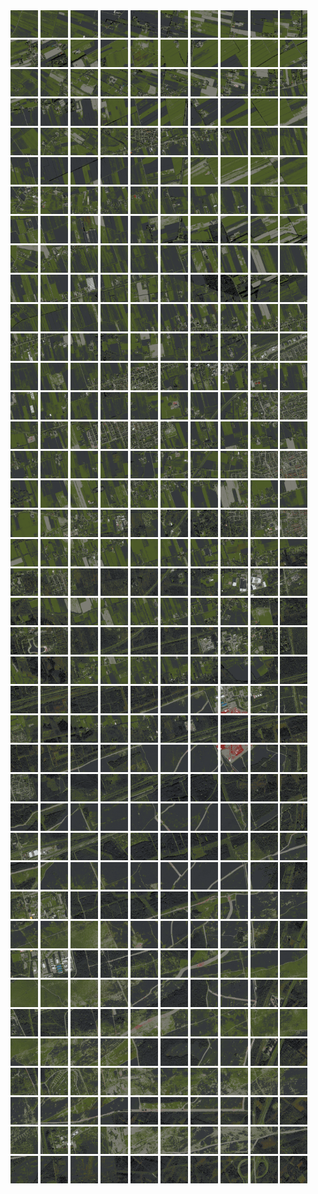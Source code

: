 <html>
<div>
<img src="https://github.com/HakkaTjakka/NL_TILE_MAP/blob/main/18/633/-1051/r.6330.-10510.png" height="44" width="44">
<img src="https://github.com/HakkaTjakka/NL_TILE_MAP/blob/main/18/633/-1051/r.6331.-10510.png" height="44" width="44">
<img src="https://github.com/HakkaTjakka/NL_TILE_MAP/blob/main/18/633/-1051/r.6332.-10510.png" height="44" width="44">
<img src="https://github.com/HakkaTjakka/NL_TILE_MAP/blob/main/18/633/-1051/r.6333.-10510.png" height="44" width="44">
<img src="https://github.com/HakkaTjakka/NL_TILE_MAP/blob/main/18/633/-1051/r.6334.-10510.png" height="44" width="44">
<img src="https://github.com/HakkaTjakka/NL_TILE_MAP/blob/main/18/633/-1051/r.6335.-10510.png" height="44" width="44">
<img src="https://github.com/HakkaTjakka/NL_TILE_MAP/blob/main/18/633/-1051/r.6336.-10510.png" height="44" width="44">
<img src="https://github.com/HakkaTjakka/NL_TILE_MAP/blob/main/18/633/-1051/r.6337.-10510.png" height="44" width="44">
<img src="https://github.com/HakkaTjakka/NL_TILE_MAP/blob/main/18/633/-1051/r.6338.-10510.png" height="44" width="44">
<img src="https://github.com/HakkaTjakka/NL_TILE_MAP/blob/main/18/633/-1051/r.6339.-10510.png" height="44" width="44">
<img src="https://github.com/HakkaTjakka/NL_TILE_MAP/blob/main/18/634/-1051/r.6340.-10510.png" height="44" width="44">
<img src="https://github.com/HakkaTjakka/NL_TILE_MAP/blob/main/18/634/-1051/r.6341.-10510.png" height="44" width="44">
<img src="https://github.com/HakkaTjakka/NL_TILE_MAP/blob/main/18/634/-1051/r.6342.-10510.png" height="44" width="44">
<img src="https://github.com/HakkaTjakka/NL_TILE_MAP/blob/main/18/634/-1051/r.6343.-10510.png" height="44" width="44">
<img src="https://github.com/HakkaTjakka/NL_TILE_MAP/blob/main/18/634/-1051/r.6344.-10510.png" height="44" width="44">
<img src="https://github.com/HakkaTjakka/NL_TILE_MAP/blob/main/18/634/-1051/r.6345.-10510.png" height="44" width="44">
<img src="https://github.com/HakkaTjakka/NL_TILE_MAP/blob/main/18/634/-1051/r.6346.-10510.png" height="44" width="44">
<img src="https://github.com/HakkaTjakka/NL_TILE_MAP/blob/main/18/634/-1051/r.6347.-10510.png" height="44" width="44">
<img src="https://github.com/HakkaTjakka/NL_TILE_MAP/blob/main/18/634/-1051/r.6348.-10510.png" height="44" width="44">
<img src="https://github.com/HakkaTjakka/NL_TILE_MAP/blob/main/18/634/-1051/r.6349.-10510.png" height="44" width="44">
<br>
<img src="https://github.com/HakkaTjakka/NL_TILE_MAP/blob/main/18/633/-1051/r.6330.-10509.png" height="44" width="44">
<img src="https://github.com/HakkaTjakka/NL_TILE_MAP/blob/main/18/633/-1051/r.6331.-10509.png" height="44" width="44">
<img src="https://github.com/HakkaTjakka/NL_TILE_MAP/blob/main/18/633/-1051/r.6332.-10509.png" height="44" width="44">
<img src="https://github.com/HakkaTjakka/NL_TILE_MAP/blob/main/18/633/-1051/r.6333.-10509.png" height="44" width="44">
<img src="https://github.com/HakkaTjakka/NL_TILE_MAP/blob/main/18/633/-1051/r.6334.-10509.png" height="44" width="44">
<img src="https://github.com/HakkaTjakka/NL_TILE_MAP/blob/main/18/633/-1051/r.6335.-10509.png" height="44" width="44">
<img src="https://github.com/HakkaTjakka/NL_TILE_MAP/blob/main/18/633/-1051/r.6336.-10509.png" height="44" width="44">
<img src="https://github.com/HakkaTjakka/NL_TILE_MAP/blob/main/18/633/-1051/r.6337.-10509.png" height="44" width="44">
<img src="https://github.com/HakkaTjakka/NL_TILE_MAP/blob/main/18/633/-1051/r.6338.-10509.png" height="44" width="44">
<img src="https://github.com/HakkaTjakka/NL_TILE_MAP/blob/main/18/633/-1051/r.6339.-10509.png" height="44" width="44">
<img src="https://github.com/HakkaTjakka/NL_TILE_MAP/blob/main/18/634/-1051/r.6340.-10509.png" height="44" width="44">
<img src="https://github.com/HakkaTjakka/NL_TILE_MAP/blob/main/18/634/-1051/r.6341.-10509.png" height="44" width="44">
<img src="https://github.com/HakkaTjakka/NL_TILE_MAP/blob/main/18/634/-1051/r.6342.-10509.png" height="44" width="44">
<img src="https://github.com/HakkaTjakka/NL_TILE_MAP/blob/main/18/634/-1051/r.6343.-10509.png" height="44" width="44">
<img src="https://github.com/HakkaTjakka/NL_TILE_MAP/blob/main/18/634/-1051/r.6344.-10509.png" height="44" width="44">
<img src="https://github.com/HakkaTjakka/NL_TILE_MAP/blob/main/18/634/-1051/r.6345.-10509.png" height="44" width="44">
<img src="https://github.com/HakkaTjakka/NL_TILE_MAP/blob/main/18/634/-1051/r.6346.-10509.png" height="44" width="44">
<img src="https://github.com/HakkaTjakka/NL_TILE_MAP/blob/main/18/634/-1051/r.6347.-10509.png" height="44" width="44">
<img src="https://github.com/HakkaTjakka/NL_TILE_MAP/blob/main/18/634/-1051/r.6348.-10509.png" height="44" width="44">
<img src="https://github.com/HakkaTjakka/NL_TILE_MAP/blob/main/18/634/-1051/r.6349.-10509.png" height="44" width="44">
<br>
<img src="https://github.com/HakkaTjakka/NL_TILE_MAP/blob/main/18/633/-1051/r.6330.-10508.png" height="44" width="44">
<img src="https://github.com/HakkaTjakka/NL_TILE_MAP/blob/main/18/633/-1051/r.6331.-10508.png" height="44" width="44">
<img src="https://github.com/HakkaTjakka/NL_TILE_MAP/blob/main/18/633/-1051/r.6332.-10508.png" height="44" width="44">
<img src="https://github.com/HakkaTjakka/NL_TILE_MAP/blob/main/18/633/-1051/r.6333.-10508.png" height="44" width="44">
<img src="https://github.com/HakkaTjakka/NL_TILE_MAP/blob/main/18/633/-1051/r.6334.-10508.png" height="44" width="44">
<img src="https://github.com/HakkaTjakka/NL_TILE_MAP/blob/main/18/633/-1051/r.6335.-10508.png" height="44" width="44">
<img src="https://github.com/HakkaTjakka/NL_TILE_MAP/blob/main/18/633/-1051/r.6336.-10508.png" height="44" width="44">
<img src="https://github.com/HakkaTjakka/NL_TILE_MAP/blob/main/18/633/-1051/r.6337.-10508.png" height="44" width="44">
<img src="https://github.com/HakkaTjakka/NL_TILE_MAP/blob/main/18/633/-1051/r.6338.-10508.png" height="44" width="44">
<img src="https://github.com/HakkaTjakka/NL_TILE_MAP/blob/main/18/633/-1051/r.6339.-10508.png" height="44" width="44">
<img src="https://github.com/HakkaTjakka/NL_TILE_MAP/blob/main/18/634/-1051/r.6340.-10508.png" height="44" width="44">
<img src="https://github.com/HakkaTjakka/NL_TILE_MAP/blob/main/18/634/-1051/r.6341.-10508.png" height="44" width="44">
<img src="https://github.com/HakkaTjakka/NL_TILE_MAP/blob/main/18/634/-1051/r.6342.-10508.png" height="44" width="44">
<img src="https://github.com/HakkaTjakka/NL_TILE_MAP/blob/main/18/634/-1051/r.6343.-10508.png" height="44" width="44">
<img src="https://github.com/HakkaTjakka/NL_TILE_MAP/blob/main/18/634/-1051/r.6344.-10508.png" height="44" width="44">
<img src="https://github.com/HakkaTjakka/NL_TILE_MAP/blob/main/18/634/-1051/r.6345.-10508.png" height="44" width="44">
<img src="https://github.com/HakkaTjakka/NL_TILE_MAP/blob/main/18/634/-1051/r.6346.-10508.png" height="44" width="44">
<img src="https://github.com/HakkaTjakka/NL_TILE_MAP/blob/main/18/634/-1051/r.6347.-10508.png" height="44" width="44">
<img src="https://github.com/HakkaTjakka/NL_TILE_MAP/blob/main/18/634/-1051/r.6348.-10508.png" height="44" width="44">
<img src="https://github.com/HakkaTjakka/NL_TILE_MAP/blob/main/18/634/-1051/r.6349.-10508.png" height="44" width="44">
<br>
<img src="https://github.com/HakkaTjakka/NL_TILE_MAP/blob/main/18/633/-1051/r.6330.-10507.png" height="44" width="44">
<img src="https://github.com/HakkaTjakka/NL_TILE_MAP/blob/main/18/633/-1051/r.6331.-10507.png" height="44" width="44">
<img src="https://github.com/HakkaTjakka/NL_TILE_MAP/blob/main/18/633/-1051/r.6332.-10507.png" height="44" width="44">
<img src="https://github.com/HakkaTjakka/NL_TILE_MAP/blob/main/18/633/-1051/r.6333.-10507.png" height="44" width="44">
<img src="https://github.com/HakkaTjakka/NL_TILE_MAP/blob/main/18/633/-1051/r.6334.-10507.png" height="44" width="44">
<img src="https://github.com/HakkaTjakka/NL_TILE_MAP/blob/main/18/633/-1051/r.6335.-10507.png" height="44" width="44">
<img src="https://github.com/HakkaTjakka/NL_TILE_MAP/blob/main/18/633/-1051/r.6336.-10507.png" height="44" width="44">
<img src="https://github.com/HakkaTjakka/NL_TILE_MAP/blob/main/18/633/-1051/r.6337.-10507.png" height="44" width="44">
<img src="https://github.com/HakkaTjakka/NL_TILE_MAP/blob/main/18/633/-1051/r.6338.-10507.png" height="44" width="44">
<img src="https://github.com/HakkaTjakka/NL_TILE_MAP/blob/main/18/633/-1051/r.6339.-10507.png" height="44" width="44">
<img src="https://github.com/HakkaTjakka/NL_TILE_MAP/blob/main/18/634/-1051/r.6340.-10507.png" height="44" width="44">
<img src="https://github.com/HakkaTjakka/NL_TILE_MAP/blob/main/18/634/-1051/r.6341.-10507.png" height="44" width="44">
<img src="https://github.com/HakkaTjakka/NL_TILE_MAP/blob/main/18/634/-1051/r.6342.-10507.png" height="44" width="44">
<img src="https://github.com/HakkaTjakka/NL_TILE_MAP/blob/main/18/634/-1051/r.6343.-10507.png" height="44" width="44">
<img src="https://github.com/HakkaTjakka/NL_TILE_MAP/blob/main/18/634/-1051/r.6344.-10507.png" height="44" width="44">
<img src="https://github.com/HakkaTjakka/NL_TILE_MAP/blob/main/18/634/-1051/r.6345.-10507.png" height="44" width="44">
<img src="https://github.com/HakkaTjakka/NL_TILE_MAP/blob/main/18/634/-1051/r.6346.-10507.png" height="44" width="44">
<img src="https://github.com/HakkaTjakka/NL_TILE_MAP/blob/main/18/634/-1051/r.6347.-10507.png" height="44" width="44">
<img src="https://github.com/HakkaTjakka/NL_TILE_MAP/blob/main/18/634/-1051/r.6348.-10507.png" height="44" width="44">
<img src="https://github.com/HakkaTjakka/NL_TILE_MAP/blob/main/18/634/-1051/r.6349.-10507.png" height="44" width="44">
<br>
<img src="https://github.com/HakkaTjakka/NL_TILE_MAP/blob/main/18/633/-1051/r.6330.-10506.png" height="44" width="44">
<img src="https://github.com/HakkaTjakka/NL_TILE_MAP/blob/main/18/633/-1051/r.6331.-10506.png" height="44" width="44">
<img src="https://github.com/HakkaTjakka/NL_TILE_MAP/blob/main/18/633/-1051/r.6332.-10506.png" height="44" width="44">
<img src="https://github.com/HakkaTjakka/NL_TILE_MAP/blob/main/18/633/-1051/r.6333.-10506.png" height="44" width="44">
<img src="https://github.com/HakkaTjakka/NL_TILE_MAP/blob/main/18/633/-1051/r.6334.-10506.png" height="44" width="44">
<img src="https://github.com/HakkaTjakka/NL_TILE_MAP/blob/main/18/633/-1051/r.6335.-10506.png" height="44" width="44">
<img src="https://github.com/HakkaTjakka/NL_TILE_MAP/blob/main/18/633/-1051/r.6336.-10506.png" height="44" width="44">
<img src="https://github.com/HakkaTjakka/NL_TILE_MAP/blob/main/18/633/-1051/r.6337.-10506.png" height="44" width="44">
<img src="https://github.com/HakkaTjakka/NL_TILE_MAP/blob/main/18/633/-1051/r.6338.-10506.png" height="44" width="44">
<img src="https://github.com/HakkaTjakka/NL_TILE_MAP/blob/main/18/633/-1051/r.6339.-10506.png" height="44" width="44">
<img src="https://github.com/HakkaTjakka/NL_TILE_MAP/blob/main/18/634/-1051/r.6340.-10506.png" height="44" width="44">
<img src="https://github.com/HakkaTjakka/NL_TILE_MAP/blob/main/18/634/-1051/r.6341.-10506.png" height="44" width="44">
<img src="https://github.com/HakkaTjakka/NL_TILE_MAP/blob/main/18/634/-1051/r.6342.-10506.png" height="44" width="44">
<img src="https://github.com/HakkaTjakka/NL_TILE_MAP/blob/main/18/634/-1051/r.6343.-10506.png" height="44" width="44">
<img src="https://github.com/HakkaTjakka/NL_TILE_MAP/blob/main/18/634/-1051/r.6344.-10506.png" height="44" width="44">
<img src="https://github.com/HakkaTjakka/NL_TILE_MAP/blob/main/18/634/-1051/r.6345.-10506.png" height="44" width="44">
<img src="https://github.com/HakkaTjakka/NL_TILE_MAP/blob/main/18/634/-1051/r.6346.-10506.png" height="44" width="44">
<img src="https://github.com/HakkaTjakka/NL_TILE_MAP/blob/main/18/634/-1051/r.6347.-10506.png" height="44" width="44">
<img src="https://github.com/HakkaTjakka/NL_TILE_MAP/blob/main/18/634/-1051/r.6348.-10506.png" height="44" width="44">
<img src="https://github.com/HakkaTjakka/NL_TILE_MAP/blob/main/18/634/-1051/r.6349.-10506.png" height="44" width="44">
<br>
<img src="https://github.com/HakkaTjakka/NL_TILE_MAP/blob/main/18/633/-1051/r.6330.-10505.png" height="44" width="44">
<img src="https://github.com/HakkaTjakka/NL_TILE_MAP/blob/main/18/633/-1051/r.6331.-10505.png" height="44" width="44">
<img src="https://github.com/HakkaTjakka/NL_TILE_MAP/blob/main/18/633/-1051/r.6332.-10505.png" height="44" width="44">
<img src="https://github.com/HakkaTjakka/NL_TILE_MAP/blob/main/18/633/-1051/r.6333.-10505.png" height="44" width="44">
<img src="https://github.com/HakkaTjakka/NL_TILE_MAP/blob/main/18/633/-1051/r.6334.-10505.png" height="44" width="44">
<img src="https://github.com/HakkaTjakka/NL_TILE_MAP/blob/main/18/633/-1051/r.6335.-10505.png" height="44" width="44">
<img src="https://github.com/HakkaTjakka/NL_TILE_MAP/blob/main/18/633/-1051/r.6336.-10505.png" height="44" width="44">
<img src="https://github.com/HakkaTjakka/NL_TILE_MAP/blob/main/18/633/-1051/r.6337.-10505.png" height="44" width="44">
<img src="https://github.com/HakkaTjakka/NL_TILE_MAP/blob/main/18/633/-1051/r.6338.-10505.png" height="44" width="44">
<img src="https://github.com/HakkaTjakka/NL_TILE_MAP/blob/main/18/633/-1051/r.6339.-10505.png" height="44" width="44">
<img src="https://github.com/HakkaTjakka/NL_TILE_MAP/blob/main/18/634/-1051/r.6340.-10505.png" height="44" width="44">
<img src="https://github.com/HakkaTjakka/NL_TILE_MAP/blob/main/18/634/-1051/r.6341.-10505.png" height="44" width="44">
<img src="https://github.com/HakkaTjakka/NL_TILE_MAP/blob/main/18/634/-1051/r.6342.-10505.png" height="44" width="44">
<img src="https://github.com/HakkaTjakka/NL_TILE_MAP/blob/main/18/634/-1051/r.6343.-10505.png" height="44" width="44">
<img src="https://github.com/HakkaTjakka/NL_TILE_MAP/blob/main/18/634/-1051/r.6344.-10505.png" height="44" width="44">
<img src="https://github.com/HakkaTjakka/NL_TILE_MAP/blob/main/18/634/-1051/r.6345.-10505.png" height="44" width="44">
<img src="https://github.com/HakkaTjakka/NL_TILE_MAP/blob/main/18/634/-1051/r.6346.-10505.png" height="44" width="44">
<img src="https://github.com/HakkaTjakka/NL_TILE_MAP/blob/main/18/634/-1051/r.6347.-10505.png" height="44" width="44">
<img src="https://github.com/HakkaTjakka/NL_TILE_MAP/blob/main/18/634/-1051/r.6348.-10505.png" height="44" width="44">
<img src="https://github.com/HakkaTjakka/NL_TILE_MAP/blob/main/18/634/-1051/r.6349.-10505.png" height="44" width="44">
<br>
<img src="https://github.com/HakkaTjakka/NL_TILE_MAP/blob/main/18/633/-1051/r.6330.-10504.png" height="44" width="44">
<img src="https://github.com/HakkaTjakka/NL_TILE_MAP/blob/main/18/633/-1051/r.6331.-10504.png" height="44" width="44">
<img src="https://github.com/HakkaTjakka/NL_TILE_MAP/blob/main/18/633/-1051/r.6332.-10504.png" height="44" width="44">
<img src="https://github.com/HakkaTjakka/NL_TILE_MAP/blob/main/18/633/-1051/r.6333.-10504.png" height="44" width="44">
<img src="https://github.com/HakkaTjakka/NL_TILE_MAP/blob/main/18/633/-1051/r.6334.-10504.png" height="44" width="44">
<img src="https://github.com/HakkaTjakka/NL_TILE_MAP/blob/main/18/633/-1051/r.6335.-10504.png" height="44" width="44">
<img src="https://github.com/HakkaTjakka/NL_TILE_MAP/blob/main/18/633/-1051/r.6336.-10504.png" height="44" width="44">
<img src="https://github.com/HakkaTjakka/NL_TILE_MAP/blob/main/18/633/-1051/r.6337.-10504.png" height="44" width="44">
<img src="https://github.com/HakkaTjakka/NL_TILE_MAP/blob/main/18/633/-1051/r.6338.-10504.png" height="44" width="44">
<img src="https://github.com/HakkaTjakka/NL_TILE_MAP/blob/main/18/633/-1051/r.6339.-10504.png" height="44" width="44">
<img src="https://github.com/HakkaTjakka/NL_TILE_MAP/blob/main/18/634/-1051/r.6340.-10504.png" height="44" width="44">
<img src="https://github.com/HakkaTjakka/NL_TILE_MAP/blob/main/18/634/-1051/r.6341.-10504.png" height="44" width="44">
<img src="https://github.com/HakkaTjakka/NL_TILE_MAP/blob/main/18/634/-1051/r.6342.-10504.png" height="44" width="44">
<img src="https://github.com/HakkaTjakka/NL_TILE_MAP/blob/main/18/634/-1051/r.6343.-10504.png" height="44" width="44">
<img src="https://github.com/HakkaTjakka/NL_TILE_MAP/blob/main/18/634/-1051/r.6344.-10504.png" height="44" width="44">
<img src="https://github.com/HakkaTjakka/NL_TILE_MAP/blob/main/18/634/-1051/r.6345.-10504.png" height="44" width="44">
<img src="https://github.com/HakkaTjakka/NL_TILE_MAP/blob/main/18/634/-1051/r.6346.-10504.png" height="44" width="44">
<img src="https://github.com/HakkaTjakka/NL_TILE_MAP/blob/main/18/634/-1051/r.6347.-10504.png" height="44" width="44">
<img src="https://github.com/HakkaTjakka/NL_TILE_MAP/blob/main/18/634/-1051/r.6348.-10504.png" height="44" width="44">
<img src="https://github.com/HakkaTjakka/NL_TILE_MAP/blob/main/18/634/-1051/r.6349.-10504.png" height="44" width="44">
<br>
<img src="https://github.com/HakkaTjakka/NL_TILE_MAP/blob/main/18/633/-1051/r.6330.-10503.png" height="44" width="44">
<img src="https://github.com/HakkaTjakka/NL_TILE_MAP/blob/main/18/633/-1051/r.6331.-10503.png" height="44" width="44">
<img src="https://github.com/HakkaTjakka/NL_TILE_MAP/blob/main/18/633/-1051/r.6332.-10503.png" height="44" width="44">
<img src="https://github.com/HakkaTjakka/NL_TILE_MAP/blob/main/18/633/-1051/r.6333.-10503.png" height="44" width="44">
<img src="https://github.com/HakkaTjakka/NL_TILE_MAP/blob/main/18/633/-1051/r.6334.-10503.png" height="44" width="44">
<img src="https://github.com/HakkaTjakka/NL_TILE_MAP/blob/main/18/633/-1051/r.6335.-10503.png" height="44" width="44">
<img src="https://github.com/HakkaTjakka/NL_TILE_MAP/blob/main/18/633/-1051/r.6336.-10503.png" height="44" width="44">
<img src="https://github.com/HakkaTjakka/NL_TILE_MAP/blob/main/18/633/-1051/r.6337.-10503.png" height="44" width="44">
<img src="https://github.com/HakkaTjakka/NL_TILE_MAP/blob/main/18/633/-1051/r.6338.-10503.png" height="44" width="44">
<img src="https://github.com/HakkaTjakka/NL_TILE_MAP/blob/main/18/633/-1051/r.6339.-10503.png" height="44" width="44">
<img src="https://github.com/HakkaTjakka/NL_TILE_MAP/blob/main/18/634/-1051/r.6340.-10503.png" height="44" width="44">
<img src="https://github.com/HakkaTjakka/NL_TILE_MAP/blob/main/18/634/-1051/r.6341.-10503.png" height="44" width="44">
<img src="https://github.com/HakkaTjakka/NL_TILE_MAP/blob/main/18/634/-1051/r.6342.-10503.png" height="44" width="44">
<img src="https://github.com/HakkaTjakka/NL_TILE_MAP/blob/main/18/634/-1051/r.6343.-10503.png" height="44" width="44">
<img src="https://github.com/HakkaTjakka/NL_TILE_MAP/blob/main/18/634/-1051/r.6344.-10503.png" height="44" width="44">
<img src="https://github.com/HakkaTjakka/NL_TILE_MAP/blob/main/18/634/-1051/r.6345.-10503.png" height="44" width="44">
<img src="https://github.com/HakkaTjakka/NL_TILE_MAP/blob/main/18/634/-1051/r.6346.-10503.png" height="44" width="44">
<img src="https://github.com/HakkaTjakka/NL_TILE_MAP/blob/main/18/634/-1051/r.6347.-10503.png" height="44" width="44">
<img src="https://github.com/HakkaTjakka/NL_TILE_MAP/blob/main/18/634/-1051/r.6348.-10503.png" height="44" width="44">
<img src="https://github.com/HakkaTjakka/NL_TILE_MAP/blob/main/18/634/-1051/r.6349.-10503.png" height="44" width="44">
<br>
<img src="https://github.com/HakkaTjakka/NL_TILE_MAP/blob/main/18/633/-1051/r.6330.-10502.png" height="44" width="44">
<img src="https://github.com/HakkaTjakka/NL_TILE_MAP/blob/main/18/633/-1051/r.6331.-10502.png" height="44" width="44">
<img src="https://github.com/HakkaTjakka/NL_TILE_MAP/blob/main/18/633/-1051/r.6332.-10502.png" height="44" width="44">
<img src="https://github.com/HakkaTjakka/NL_TILE_MAP/blob/main/18/633/-1051/r.6333.-10502.png" height="44" width="44">
<img src="https://github.com/HakkaTjakka/NL_TILE_MAP/blob/main/18/633/-1051/r.6334.-10502.png" height="44" width="44">
<img src="https://github.com/HakkaTjakka/NL_TILE_MAP/blob/main/18/633/-1051/r.6335.-10502.png" height="44" width="44">
<img src="https://github.com/HakkaTjakka/NL_TILE_MAP/blob/main/18/633/-1051/r.6336.-10502.png" height="44" width="44">
<img src="https://github.com/HakkaTjakka/NL_TILE_MAP/blob/main/18/633/-1051/r.6337.-10502.png" height="44" width="44">
<img src="https://github.com/HakkaTjakka/NL_TILE_MAP/blob/main/18/633/-1051/r.6338.-10502.png" height="44" width="44">
<img src="https://github.com/HakkaTjakka/NL_TILE_MAP/blob/main/18/633/-1051/r.6339.-10502.png" height="44" width="44">
<img src="https://github.com/HakkaTjakka/NL_TILE_MAP/blob/main/18/634/-1051/r.6340.-10502.png" height="44" width="44">
<img src="https://github.com/HakkaTjakka/NL_TILE_MAP/blob/main/18/634/-1051/r.6341.-10502.png" height="44" width="44">
<img src="https://github.com/HakkaTjakka/NL_TILE_MAP/blob/main/18/634/-1051/r.6342.-10502.png" height="44" width="44">
<img src="https://github.com/HakkaTjakka/NL_TILE_MAP/blob/main/18/634/-1051/r.6343.-10502.png" height="44" width="44">
<img src="https://github.com/HakkaTjakka/NL_TILE_MAP/blob/main/18/634/-1051/r.6344.-10502.png" height="44" width="44">
<img src="https://github.com/HakkaTjakka/NL_TILE_MAP/blob/main/18/634/-1051/r.6345.-10502.png" height="44" width="44">
<img src="https://github.com/HakkaTjakka/NL_TILE_MAP/blob/main/18/634/-1051/r.6346.-10502.png" height="44" width="44">
<img src="https://github.com/HakkaTjakka/NL_TILE_MAP/blob/main/18/634/-1051/r.6347.-10502.png" height="44" width="44">
<img src="https://github.com/HakkaTjakka/NL_TILE_MAP/blob/main/18/634/-1051/r.6348.-10502.png" height="44" width="44">
<img src="https://github.com/HakkaTjakka/NL_TILE_MAP/blob/main/18/634/-1051/r.6349.-10502.png" height="44" width="44">
<br>
<img src="https://github.com/HakkaTjakka/NL_TILE_MAP/blob/main/18/633/-1051/r.6330.-10501.png" height="44" width="44">
<img src="https://github.com/HakkaTjakka/NL_TILE_MAP/blob/main/18/633/-1051/r.6331.-10501.png" height="44" width="44">
<img src="https://github.com/HakkaTjakka/NL_TILE_MAP/blob/main/18/633/-1051/r.6332.-10501.png" height="44" width="44">
<img src="https://github.com/HakkaTjakka/NL_TILE_MAP/blob/main/18/633/-1051/r.6333.-10501.png" height="44" width="44">
<img src="https://github.com/HakkaTjakka/NL_TILE_MAP/blob/main/18/633/-1051/r.6334.-10501.png" height="44" width="44">
<img src="https://github.com/HakkaTjakka/NL_TILE_MAP/blob/main/18/633/-1051/r.6335.-10501.png" height="44" width="44">
<img src="https://github.com/HakkaTjakka/NL_TILE_MAP/blob/main/18/633/-1051/r.6336.-10501.png" height="44" width="44">
<img src="https://github.com/HakkaTjakka/NL_TILE_MAP/blob/main/18/633/-1051/r.6337.-10501.png" height="44" width="44">
<img src="https://github.com/HakkaTjakka/NL_TILE_MAP/blob/main/18/633/-1051/r.6338.-10501.png" height="44" width="44">
<img src="https://github.com/HakkaTjakka/NL_TILE_MAP/blob/main/18/633/-1051/r.6339.-10501.png" height="44" width="44">
<img src="https://github.com/HakkaTjakka/NL_TILE_MAP/blob/main/18/634/-1051/r.6340.-10501.png" height="44" width="44">
<img src="https://github.com/HakkaTjakka/NL_TILE_MAP/blob/main/18/634/-1051/r.6341.-10501.png" height="44" width="44">
<img src="https://github.com/HakkaTjakka/NL_TILE_MAP/blob/main/18/634/-1051/r.6342.-10501.png" height="44" width="44">
<img src="https://github.com/HakkaTjakka/NL_TILE_MAP/blob/main/18/634/-1051/r.6343.-10501.png" height="44" width="44">
<img src="https://github.com/HakkaTjakka/NL_TILE_MAP/blob/main/18/634/-1051/r.6344.-10501.png" height="44" width="44">
<img src="https://github.com/HakkaTjakka/NL_TILE_MAP/blob/main/18/634/-1051/r.6345.-10501.png" height="44" width="44">
<img src="https://github.com/HakkaTjakka/NL_TILE_MAP/blob/main/18/634/-1051/r.6346.-10501.png" height="44" width="44">
<img src="https://github.com/HakkaTjakka/NL_TILE_MAP/blob/main/18/634/-1051/r.6347.-10501.png" height="44" width="44">
<img src="https://github.com/HakkaTjakka/NL_TILE_MAP/blob/main/18/634/-1051/r.6348.-10501.png" height="44" width="44">
<img src="https://github.com/HakkaTjakka/NL_TILE_MAP/blob/main/18/634/-1051/r.6349.-10501.png" height="44" width="44">
<br>
<img src="https://github.com/HakkaTjakka/NL_TILE_MAP/blob/main/18/633/-1050/r.6330.-10500.png" height="44" width="44">
<img src="https://github.com/HakkaTjakka/NL_TILE_MAP/blob/main/18/633/-1050/r.6331.-10500.png" height="44" width="44">
<img src="https://github.com/HakkaTjakka/NL_TILE_MAP/blob/main/18/633/-1050/r.6332.-10500.png" height="44" width="44">
<img src="https://github.com/HakkaTjakka/NL_TILE_MAP/blob/main/18/633/-1050/r.6333.-10500.png" height="44" width="44">
<img src="https://github.com/HakkaTjakka/NL_TILE_MAP/blob/main/18/633/-1050/r.6334.-10500.png" height="44" width="44">
<img src="https://github.com/HakkaTjakka/NL_TILE_MAP/blob/main/18/633/-1050/r.6335.-10500.png" height="44" width="44">
<img src="https://github.com/HakkaTjakka/NL_TILE_MAP/blob/main/18/633/-1050/r.6336.-10500.png" height="44" width="44">
<img src="https://github.com/HakkaTjakka/NL_TILE_MAP/blob/main/18/633/-1050/r.6337.-10500.png" height="44" width="44">
<img src="https://github.com/HakkaTjakka/NL_TILE_MAP/blob/main/18/633/-1050/r.6338.-10500.png" height="44" width="44">
<img src="https://github.com/HakkaTjakka/NL_TILE_MAP/blob/main/18/633/-1050/r.6339.-10500.png" height="44" width="44">
<img src="https://github.com/HakkaTjakka/NL_TILE_MAP/blob/main/18/634/-1050/r.6340.-10500.png" height="44" width="44">
<img src="https://github.com/HakkaTjakka/NL_TILE_MAP/blob/main/18/634/-1050/r.6341.-10500.png" height="44" width="44">
<img src="https://github.com/HakkaTjakka/NL_TILE_MAP/blob/main/18/634/-1050/r.6342.-10500.png" height="44" width="44">
<img src="https://github.com/HakkaTjakka/NL_TILE_MAP/blob/main/18/634/-1050/r.6343.-10500.png" height="44" width="44">
<img src="https://github.com/HakkaTjakka/NL_TILE_MAP/blob/main/18/634/-1050/r.6344.-10500.png" height="44" width="44">
<img src="https://github.com/HakkaTjakka/NL_TILE_MAP/blob/main/18/634/-1050/r.6345.-10500.png" height="44" width="44">
<img src="https://github.com/HakkaTjakka/NL_TILE_MAP/blob/main/18/634/-1050/r.6346.-10500.png" height="44" width="44">
<img src="https://github.com/HakkaTjakka/NL_TILE_MAP/blob/main/18/634/-1050/r.6347.-10500.png" height="44" width="44">
<img src="https://github.com/HakkaTjakka/NL_TILE_MAP/blob/main/18/634/-1050/r.6348.-10500.png" height="44" width="44">
<img src="https://github.com/HakkaTjakka/NL_TILE_MAP/blob/main/18/634/-1050/r.6349.-10500.png" height="44" width="44">
<br>
<img src="https://github.com/HakkaTjakka/NL_TILE_MAP/blob/main/18/633/-1050/r.6330.-10499.png" height="44" width="44">
<img src="https://github.com/HakkaTjakka/NL_TILE_MAP/blob/main/18/633/-1050/r.6331.-10499.png" height="44" width="44">
<img src="https://github.com/HakkaTjakka/NL_TILE_MAP/blob/main/18/633/-1050/r.6332.-10499.png" height="44" width="44">
<img src="https://github.com/HakkaTjakka/NL_TILE_MAP/blob/main/18/633/-1050/r.6333.-10499.png" height="44" width="44">
<img src="https://github.com/HakkaTjakka/NL_TILE_MAP/blob/main/18/633/-1050/r.6334.-10499.png" height="44" width="44">
<img src="https://github.com/HakkaTjakka/NL_TILE_MAP/blob/main/18/633/-1050/r.6335.-10499.png" height="44" width="44">
<img src="https://github.com/HakkaTjakka/NL_TILE_MAP/blob/main/18/633/-1050/r.6336.-10499.png" height="44" width="44">
<img src="https://github.com/HakkaTjakka/NL_TILE_MAP/blob/main/18/633/-1050/r.6337.-10499.png" height="44" width="44">
<img src="https://github.com/HakkaTjakka/NL_TILE_MAP/blob/main/18/633/-1050/r.6338.-10499.png" height="44" width="44">
<img src="https://github.com/HakkaTjakka/NL_TILE_MAP/blob/main/18/633/-1050/r.6339.-10499.png" height="44" width="44">
<img src="https://github.com/HakkaTjakka/NL_TILE_MAP/blob/main/18/634/-1050/r.6340.-10499.png" height="44" width="44">
<img src="https://github.com/HakkaTjakka/NL_TILE_MAP/blob/main/18/634/-1050/r.6341.-10499.png" height="44" width="44">
<img src="https://github.com/HakkaTjakka/NL_TILE_MAP/blob/main/18/634/-1050/r.6342.-10499.png" height="44" width="44">
<img src="https://github.com/HakkaTjakka/NL_TILE_MAP/blob/main/18/634/-1050/r.6343.-10499.png" height="44" width="44">
<img src="https://github.com/HakkaTjakka/NL_TILE_MAP/blob/main/18/634/-1050/r.6344.-10499.png" height="44" width="44">
<img src="https://github.com/HakkaTjakka/NL_TILE_MAP/blob/main/18/634/-1050/r.6345.-10499.png" height="44" width="44">
<img src="https://github.com/HakkaTjakka/NL_TILE_MAP/blob/main/18/634/-1050/r.6346.-10499.png" height="44" width="44">
<img src="https://github.com/HakkaTjakka/NL_TILE_MAP/blob/main/18/634/-1050/r.6347.-10499.png" height="44" width="44">
<img src="https://github.com/HakkaTjakka/NL_TILE_MAP/blob/main/18/634/-1050/r.6348.-10499.png" height="44" width="44">
<img src="https://github.com/HakkaTjakka/NL_TILE_MAP/blob/main/18/634/-1050/r.6349.-10499.png" height="44" width="44">
<br>
<img src="https://github.com/HakkaTjakka/NL_TILE_MAP/blob/main/18/633/-1050/r.6330.-10498.png" height="44" width="44">
<img src="https://github.com/HakkaTjakka/NL_TILE_MAP/blob/main/18/633/-1050/r.6331.-10498.png" height="44" width="44">
<img src="https://github.com/HakkaTjakka/NL_TILE_MAP/blob/main/18/633/-1050/r.6332.-10498.png" height="44" width="44">
<img src="https://github.com/HakkaTjakka/NL_TILE_MAP/blob/main/18/633/-1050/r.6333.-10498.png" height="44" width="44">
<img src="https://github.com/HakkaTjakka/NL_TILE_MAP/blob/main/18/633/-1050/r.6334.-10498.png" height="44" width="44">
<img src="https://github.com/HakkaTjakka/NL_TILE_MAP/blob/main/18/633/-1050/r.6335.-10498.png" height="44" width="44">
<img src="https://github.com/HakkaTjakka/NL_TILE_MAP/blob/main/18/633/-1050/r.6336.-10498.png" height="44" width="44">
<img src="https://github.com/HakkaTjakka/NL_TILE_MAP/blob/main/18/633/-1050/r.6337.-10498.png" height="44" width="44">
<img src="https://github.com/HakkaTjakka/NL_TILE_MAP/blob/main/18/633/-1050/r.6338.-10498.png" height="44" width="44">
<img src="https://github.com/HakkaTjakka/NL_TILE_MAP/blob/main/18/633/-1050/r.6339.-10498.png" height="44" width="44">
<img src="https://github.com/HakkaTjakka/NL_TILE_MAP/blob/main/18/634/-1050/r.6340.-10498.png" height="44" width="44">
<img src="https://github.com/HakkaTjakka/NL_TILE_MAP/blob/main/18/634/-1050/r.6341.-10498.png" height="44" width="44">
<img src="https://github.com/HakkaTjakka/NL_TILE_MAP/blob/main/18/634/-1050/r.6342.-10498.png" height="44" width="44">
<img src="https://github.com/HakkaTjakka/NL_TILE_MAP/blob/main/18/634/-1050/r.6343.-10498.png" height="44" width="44">
<img src="https://github.com/HakkaTjakka/NL_TILE_MAP/blob/main/18/634/-1050/r.6344.-10498.png" height="44" width="44">
<img src="https://github.com/HakkaTjakka/NL_TILE_MAP/blob/main/18/634/-1050/r.6345.-10498.png" height="44" width="44">
<img src="https://github.com/HakkaTjakka/NL_TILE_MAP/blob/main/18/634/-1050/r.6346.-10498.png" height="44" width="44">
<img src="https://github.com/HakkaTjakka/NL_TILE_MAP/blob/main/18/634/-1050/r.6347.-10498.png" height="44" width="44">
<img src="https://github.com/HakkaTjakka/NL_TILE_MAP/blob/main/18/634/-1050/r.6348.-10498.png" height="44" width="44">
<img src="https://github.com/HakkaTjakka/NL_TILE_MAP/blob/main/18/634/-1050/r.6349.-10498.png" height="44" width="44">
<br>
<img src="https://github.com/HakkaTjakka/NL_TILE_MAP/blob/main/18/633/-1050/r.6330.-10497.png" height="44" width="44">
<img src="https://github.com/HakkaTjakka/NL_TILE_MAP/blob/main/18/633/-1050/r.6331.-10497.png" height="44" width="44">
<img src="https://github.com/HakkaTjakka/NL_TILE_MAP/blob/main/18/633/-1050/r.6332.-10497.png" height="44" width="44">
<img src="https://github.com/HakkaTjakka/NL_TILE_MAP/blob/main/18/633/-1050/r.6333.-10497.png" height="44" width="44">
<img src="https://github.com/HakkaTjakka/NL_TILE_MAP/blob/main/18/633/-1050/r.6334.-10497.png" height="44" width="44">
<img src="https://github.com/HakkaTjakka/NL_TILE_MAP/blob/main/18/633/-1050/r.6335.-10497.png" height="44" width="44">
<img src="https://github.com/HakkaTjakka/NL_TILE_MAP/blob/main/18/633/-1050/r.6336.-10497.png" height="44" width="44">
<img src="https://github.com/HakkaTjakka/NL_TILE_MAP/blob/main/18/633/-1050/r.6337.-10497.png" height="44" width="44">
<img src="https://github.com/HakkaTjakka/NL_TILE_MAP/blob/main/18/633/-1050/r.6338.-10497.png" height="44" width="44">
<img src="https://github.com/HakkaTjakka/NL_TILE_MAP/blob/main/18/633/-1050/r.6339.-10497.png" height="44" width="44">
<img src="https://github.com/HakkaTjakka/NL_TILE_MAP/blob/main/18/634/-1050/r.6340.-10497.png" height="44" width="44">
<img src="https://github.com/HakkaTjakka/NL_TILE_MAP/blob/main/18/634/-1050/r.6341.-10497.png" height="44" width="44">
<img src="https://github.com/HakkaTjakka/NL_TILE_MAP/blob/main/18/634/-1050/r.6342.-10497.png" height="44" width="44">
<img src="https://github.com/HakkaTjakka/NL_TILE_MAP/blob/main/18/634/-1050/r.6343.-10497.png" height="44" width="44">
<img src="https://github.com/HakkaTjakka/NL_TILE_MAP/blob/main/18/634/-1050/r.6344.-10497.png" height="44" width="44">
<img src="https://github.com/HakkaTjakka/NL_TILE_MAP/blob/main/18/634/-1050/r.6345.-10497.png" height="44" width="44">
<img src="https://github.com/HakkaTjakka/NL_TILE_MAP/blob/main/18/634/-1050/r.6346.-10497.png" height="44" width="44">
<img src="https://github.com/HakkaTjakka/NL_TILE_MAP/blob/main/18/634/-1050/r.6347.-10497.png" height="44" width="44">
<img src="https://github.com/HakkaTjakka/NL_TILE_MAP/blob/main/18/634/-1050/r.6348.-10497.png" height="44" width="44">
<img src="https://github.com/HakkaTjakka/NL_TILE_MAP/blob/main/18/634/-1050/r.6349.-10497.png" height="44" width="44">
<br>
<img src="https://github.com/HakkaTjakka/NL_TILE_MAP/blob/main/18/633/-1050/r.6330.-10496.png" height="44" width="44">
<img src="https://github.com/HakkaTjakka/NL_TILE_MAP/blob/main/18/633/-1050/r.6331.-10496.png" height="44" width="44">
<img src="https://github.com/HakkaTjakka/NL_TILE_MAP/blob/main/18/633/-1050/r.6332.-10496.png" height="44" width="44">
<img src="https://github.com/HakkaTjakka/NL_TILE_MAP/blob/main/18/633/-1050/r.6333.-10496.png" height="44" width="44">
<img src="https://github.com/HakkaTjakka/NL_TILE_MAP/blob/main/18/633/-1050/r.6334.-10496.png" height="44" width="44">
<img src="https://github.com/HakkaTjakka/NL_TILE_MAP/blob/main/18/633/-1050/r.6335.-10496.png" height="44" width="44">
<img src="https://github.com/HakkaTjakka/NL_TILE_MAP/blob/main/18/633/-1050/r.6336.-10496.png" height="44" width="44">
<img src="https://github.com/HakkaTjakka/NL_TILE_MAP/blob/main/18/633/-1050/r.6337.-10496.png" height="44" width="44">
<img src="https://github.com/HakkaTjakka/NL_TILE_MAP/blob/main/18/633/-1050/r.6338.-10496.png" height="44" width="44">
<img src="https://github.com/HakkaTjakka/NL_TILE_MAP/blob/main/18/633/-1050/r.6339.-10496.png" height="44" width="44">
<img src="https://github.com/HakkaTjakka/NL_TILE_MAP/blob/main/18/634/-1050/r.6340.-10496.png" height="44" width="44">
<img src="https://github.com/HakkaTjakka/NL_TILE_MAP/blob/main/18/634/-1050/r.6341.-10496.png" height="44" width="44">
<img src="https://github.com/HakkaTjakka/NL_TILE_MAP/blob/main/18/634/-1050/r.6342.-10496.png" height="44" width="44">
<img src="https://github.com/HakkaTjakka/NL_TILE_MAP/blob/main/18/634/-1050/r.6343.-10496.png" height="44" width="44">
<img src="https://github.com/HakkaTjakka/NL_TILE_MAP/blob/main/18/634/-1050/r.6344.-10496.png" height="44" width="44">
<img src="https://github.com/HakkaTjakka/NL_TILE_MAP/blob/main/18/634/-1050/r.6345.-10496.png" height="44" width="44">
<img src="https://github.com/HakkaTjakka/NL_TILE_MAP/blob/main/18/634/-1050/r.6346.-10496.png" height="44" width="44">
<img src="https://github.com/HakkaTjakka/NL_TILE_MAP/blob/main/18/634/-1050/r.6347.-10496.png" height="44" width="44">
<img src="https://github.com/HakkaTjakka/NL_TILE_MAP/blob/main/18/634/-1050/r.6348.-10496.png" height="44" width="44">
<img src="https://github.com/HakkaTjakka/NL_TILE_MAP/blob/main/18/634/-1050/r.6349.-10496.png" height="44" width="44">
<br>
<img src="https://github.com/HakkaTjakka/NL_TILE_MAP/blob/main/18/633/-1050/r.6330.-10495.png" height="44" width="44">
<img src="https://github.com/HakkaTjakka/NL_TILE_MAP/blob/main/18/633/-1050/r.6331.-10495.png" height="44" width="44">
<img src="https://github.com/HakkaTjakka/NL_TILE_MAP/blob/main/18/633/-1050/r.6332.-10495.png" height="44" width="44">
<img src="https://github.com/HakkaTjakka/NL_TILE_MAP/blob/main/18/633/-1050/r.6333.-10495.png" height="44" width="44">
<img src="https://github.com/HakkaTjakka/NL_TILE_MAP/blob/main/18/633/-1050/r.6334.-10495.png" height="44" width="44">
<img src="https://github.com/HakkaTjakka/NL_TILE_MAP/blob/main/18/633/-1050/r.6335.-10495.png" height="44" width="44">
<img src="https://github.com/HakkaTjakka/NL_TILE_MAP/blob/main/18/633/-1050/r.6336.-10495.png" height="44" width="44">
<img src="https://github.com/HakkaTjakka/NL_TILE_MAP/blob/main/18/633/-1050/r.6337.-10495.png" height="44" width="44">
<img src="https://github.com/HakkaTjakka/NL_TILE_MAP/blob/main/18/633/-1050/r.6338.-10495.png" height="44" width="44">
<img src="https://github.com/HakkaTjakka/NL_TILE_MAP/blob/main/18/633/-1050/r.6339.-10495.png" height="44" width="44">
<img src="https://github.com/HakkaTjakka/NL_TILE_MAP/blob/main/18/634/-1050/r.6340.-10495.png" height="44" width="44">
<img src="https://github.com/HakkaTjakka/NL_TILE_MAP/blob/main/18/634/-1050/r.6341.-10495.png" height="44" width="44">
<img src="https://github.com/HakkaTjakka/NL_TILE_MAP/blob/main/18/634/-1050/r.6342.-10495.png" height="44" width="44">
<img src="https://github.com/HakkaTjakka/NL_TILE_MAP/blob/main/18/634/-1050/r.6343.-10495.png" height="44" width="44">
<img src="https://github.com/HakkaTjakka/NL_TILE_MAP/blob/main/18/634/-1050/r.6344.-10495.png" height="44" width="44">
<img src="https://github.com/HakkaTjakka/NL_TILE_MAP/blob/main/18/634/-1050/r.6345.-10495.png" height="44" width="44">
<img src="https://github.com/HakkaTjakka/NL_TILE_MAP/blob/main/18/634/-1050/r.6346.-10495.png" height="44" width="44">
<img src="https://github.com/HakkaTjakka/NL_TILE_MAP/blob/main/18/634/-1050/r.6347.-10495.png" height="44" width="44">
<img src="https://github.com/HakkaTjakka/NL_TILE_MAP/blob/main/18/634/-1050/r.6348.-10495.png" height="44" width="44">
<img src="https://github.com/HakkaTjakka/NL_TILE_MAP/blob/main/18/634/-1050/r.6349.-10495.png" height="44" width="44">
<br>
<img src="https://github.com/HakkaTjakka/NL_TILE_MAP/blob/main/18/633/-1050/r.6330.-10494.png" height="44" width="44">
<img src="https://github.com/HakkaTjakka/NL_TILE_MAP/blob/main/18/633/-1050/r.6331.-10494.png" height="44" width="44">
<img src="https://github.com/HakkaTjakka/NL_TILE_MAP/blob/main/18/633/-1050/r.6332.-10494.png" height="44" width="44">
<img src="https://github.com/HakkaTjakka/NL_TILE_MAP/blob/main/18/633/-1050/r.6333.-10494.png" height="44" width="44">
<img src="https://github.com/HakkaTjakka/NL_TILE_MAP/blob/main/18/633/-1050/r.6334.-10494.png" height="44" width="44">
<img src="https://github.com/HakkaTjakka/NL_TILE_MAP/blob/main/18/633/-1050/r.6335.-10494.png" height="44" width="44">
<img src="https://github.com/HakkaTjakka/NL_TILE_MAP/blob/main/18/633/-1050/r.6336.-10494.png" height="44" width="44">
<img src="https://github.com/HakkaTjakka/NL_TILE_MAP/blob/main/18/633/-1050/r.6337.-10494.png" height="44" width="44">
<img src="https://github.com/HakkaTjakka/NL_TILE_MAP/blob/main/18/633/-1050/r.6338.-10494.png" height="44" width="44">
<img src="https://github.com/HakkaTjakka/NL_TILE_MAP/blob/main/18/633/-1050/r.6339.-10494.png" height="44" width="44">
<img src="https://github.com/HakkaTjakka/NL_TILE_MAP/blob/main/18/634/-1050/r.6340.-10494.png" height="44" width="44">
<img src="https://github.com/HakkaTjakka/NL_TILE_MAP/blob/main/18/634/-1050/r.6341.-10494.png" height="44" width="44">
<img src="https://github.com/HakkaTjakka/NL_TILE_MAP/blob/main/18/634/-1050/r.6342.-10494.png" height="44" width="44">
<img src="https://github.com/HakkaTjakka/NL_TILE_MAP/blob/main/18/634/-1050/r.6343.-10494.png" height="44" width="44">
<img src="https://github.com/HakkaTjakka/NL_TILE_MAP/blob/main/18/634/-1050/r.6344.-10494.png" height="44" width="44">
<img src="https://github.com/HakkaTjakka/NL_TILE_MAP/blob/main/18/634/-1050/r.6345.-10494.png" height="44" width="44">
<img src="https://github.com/HakkaTjakka/NL_TILE_MAP/blob/main/18/634/-1050/r.6346.-10494.png" height="44" width="44">
<img src="https://github.com/HakkaTjakka/NL_TILE_MAP/blob/main/18/634/-1050/r.6347.-10494.png" height="44" width="44">
<img src="https://github.com/HakkaTjakka/NL_TILE_MAP/blob/main/18/634/-1050/r.6348.-10494.png" height="44" width="44">
<img src="https://github.com/HakkaTjakka/NL_TILE_MAP/blob/main/18/634/-1050/r.6349.-10494.png" height="44" width="44">
<br>
<img src="https://github.com/HakkaTjakka/NL_TILE_MAP/blob/main/18/633/-1050/r.6330.-10493.png" height="44" width="44">
<img src="https://github.com/HakkaTjakka/NL_TILE_MAP/blob/main/18/633/-1050/r.6331.-10493.png" height="44" width="44">
<img src="https://github.com/HakkaTjakka/NL_TILE_MAP/blob/main/18/633/-1050/r.6332.-10493.png" height="44" width="44">
<img src="https://github.com/HakkaTjakka/NL_TILE_MAP/blob/main/18/633/-1050/r.6333.-10493.png" height="44" width="44">
<img src="https://github.com/HakkaTjakka/NL_TILE_MAP/blob/main/18/633/-1050/r.6334.-10493.png" height="44" width="44">
<img src="https://github.com/HakkaTjakka/NL_TILE_MAP/blob/main/18/633/-1050/r.6335.-10493.png" height="44" width="44">
<img src="https://github.com/HakkaTjakka/NL_TILE_MAP/blob/main/18/633/-1050/r.6336.-10493.png" height="44" width="44">
<img src="https://github.com/HakkaTjakka/NL_TILE_MAP/blob/main/18/633/-1050/r.6337.-10493.png" height="44" width="44">
<img src="https://github.com/HakkaTjakka/NL_TILE_MAP/blob/main/18/633/-1050/r.6338.-10493.png" height="44" width="44">
<img src="https://github.com/HakkaTjakka/NL_TILE_MAP/blob/main/18/633/-1050/r.6339.-10493.png" height="44" width="44">
<img src="https://github.com/HakkaTjakka/NL_TILE_MAP/blob/main/18/634/-1050/r.6340.-10493.png" height="44" width="44">
<img src="https://github.com/HakkaTjakka/NL_TILE_MAP/blob/main/18/634/-1050/r.6341.-10493.png" height="44" width="44">
<img src="https://github.com/HakkaTjakka/NL_TILE_MAP/blob/main/18/634/-1050/r.6342.-10493.png" height="44" width="44">
<img src="https://github.com/HakkaTjakka/NL_TILE_MAP/blob/main/18/634/-1050/r.6343.-10493.png" height="44" width="44">
<img src="https://github.com/HakkaTjakka/NL_TILE_MAP/blob/main/18/634/-1050/r.6344.-10493.png" height="44" width="44">
<img src="https://github.com/HakkaTjakka/NL_TILE_MAP/blob/main/18/634/-1050/r.6345.-10493.png" height="44" width="44">
<img src="https://github.com/HakkaTjakka/NL_TILE_MAP/blob/main/18/634/-1050/r.6346.-10493.png" height="44" width="44">
<img src="https://github.com/HakkaTjakka/NL_TILE_MAP/blob/main/18/634/-1050/r.6347.-10493.png" height="44" width="44">
<img src="https://github.com/HakkaTjakka/NL_TILE_MAP/blob/main/18/634/-1050/r.6348.-10493.png" height="44" width="44">
<img src="https://github.com/HakkaTjakka/NL_TILE_MAP/blob/main/18/634/-1050/r.6349.-10493.png" height="44" width="44">
<br>
<img src="https://github.com/HakkaTjakka/NL_TILE_MAP/blob/main/18/633/-1050/r.6330.-10492.png" height="44" width="44">
<img src="https://github.com/HakkaTjakka/NL_TILE_MAP/blob/main/18/633/-1050/r.6331.-10492.png" height="44" width="44">
<img src="https://github.com/HakkaTjakka/NL_TILE_MAP/blob/main/18/633/-1050/r.6332.-10492.png" height="44" width="44">
<img src="https://github.com/HakkaTjakka/NL_TILE_MAP/blob/main/18/633/-1050/r.6333.-10492.png" height="44" width="44">
<img src="https://github.com/HakkaTjakka/NL_TILE_MAP/blob/main/18/633/-1050/r.6334.-10492.png" height="44" width="44">
<img src="https://github.com/HakkaTjakka/NL_TILE_MAP/blob/main/18/633/-1050/r.6335.-10492.png" height="44" width="44">
<img src="https://github.com/HakkaTjakka/NL_TILE_MAP/blob/main/18/633/-1050/r.6336.-10492.png" height="44" width="44">
<img src="https://github.com/HakkaTjakka/NL_TILE_MAP/blob/main/18/633/-1050/r.6337.-10492.png" height="44" width="44">
<img src="https://github.com/HakkaTjakka/NL_TILE_MAP/blob/main/18/633/-1050/r.6338.-10492.png" height="44" width="44">
<img src="https://github.com/HakkaTjakka/NL_TILE_MAP/blob/main/18/633/-1050/r.6339.-10492.png" height="44" width="44">
<img src="https://github.com/HakkaTjakka/NL_TILE_MAP/blob/main/18/634/-1050/r.6340.-10492.png" height="44" width="44">
<img src="https://github.com/HakkaTjakka/NL_TILE_MAP/blob/main/18/634/-1050/r.6341.-10492.png" height="44" width="44">
<img src="https://github.com/HakkaTjakka/NL_TILE_MAP/blob/main/18/634/-1050/r.6342.-10492.png" height="44" width="44">
<img src="https://github.com/HakkaTjakka/NL_TILE_MAP/blob/main/18/634/-1050/r.6343.-10492.png" height="44" width="44">
<img src="https://github.com/HakkaTjakka/NL_TILE_MAP/blob/main/18/634/-1050/r.6344.-10492.png" height="44" width="44">
<img src="https://github.com/HakkaTjakka/NL_TILE_MAP/blob/main/18/634/-1050/r.6345.-10492.png" height="44" width="44">
<img src="https://github.com/HakkaTjakka/NL_TILE_MAP/blob/main/18/634/-1050/r.6346.-10492.png" height="44" width="44">
<img src="https://github.com/HakkaTjakka/NL_TILE_MAP/blob/main/18/634/-1050/r.6347.-10492.png" height="44" width="44">
<img src="https://github.com/HakkaTjakka/NL_TILE_MAP/blob/main/18/634/-1050/r.6348.-10492.png" height="44" width="44">
<img src="https://github.com/HakkaTjakka/NL_TILE_MAP/blob/main/18/634/-1050/r.6349.-10492.png" height="44" width="44">
<br>
<img src="https://github.com/HakkaTjakka/NL_TILE_MAP/blob/main/18/633/-1050/r.6330.-10491.png" height="44" width="44">
<img src="https://github.com/HakkaTjakka/NL_TILE_MAP/blob/main/18/633/-1050/r.6331.-10491.png" height="44" width="44">
<img src="https://github.com/HakkaTjakka/NL_TILE_MAP/blob/main/18/633/-1050/r.6332.-10491.png" height="44" width="44">
<img src="https://github.com/HakkaTjakka/NL_TILE_MAP/blob/main/18/633/-1050/r.6333.-10491.png" height="44" width="44">
<img src="https://github.com/HakkaTjakka/NL_TILE_MAP/blob/main/18/633/-1050/r.6334.-10491.png" height="44" width="44">
<img src="https://github.com/HakkaTjakka/NL_TILE_MAP/blob/main/18/633/-1050/r.6335.-10491.png" height="44" width="44">
<img src="https://github.com/HakkaTjakka/NL_TILE_MAP/blob/main/18/633/-1050/r.6336.-10491.png" height="44" width="44">
<img src="https://github.com/HakkaTjakka/NL_TILE_MAP/blob/main/18/633/-1050/r.6337.-10491.png" height="44" width="44">
<img src="https://github.com/HakkaTjakka/NL_TILE_MAP/blob/main/18/633/-1050/r.6338.-10491.png" height="44" width="44">
<img src="https://github.com/HakkaTjakka/NL_TILE_MAP/blob/main/18/633/-1050/r.6339.-10491.png" height="44" width="44">
<img src="https://github.com/HakkaTjakka/NL_TILE_MAP/blob/main/18/634/-1050/r.6340.-10491.png" height="44" width="44">
<img src="https://github.com/HakkaTjakka/NL_TILE_MAP/blob/main/18/634/-1050/r.6341.-10491.png" height="44" width="44">
<img src="https://github.com/HakkaTjakka/NL_TILE_MAP/blob/main/18/634/-1050/r.6342.-10491.png" height="44" width="44">
<img src="https://github.com/HakkaTjakka/NL_TILE_MAP/blob/main/18/634/-1050/r.6343.-10491.png" height="44" width="44">
<img src="https://github.com/HakkaTjakka/NL_TILE_MAP/blob/main/18/634/-1050/r.6344.-10491.png" height="44" width="44">
<img src="https://github.com/HakkaTjakka/NL_TILE_MAP/blob/main/18/634/-1050/r.6345.-10491.png" height="44" width="44">
<img src="https://github.com/HakkaTjakka/NL_TILE_MAP/blob/main/18/634/-1050/r.6346.-10491.png" height="44" width="44">
<img src="https://github.com/HakkaTjakka/NL_TILE_MAP/blob/main/18/634/-1050/r.6347.-10491.png" height="44" width="44">
<img src="https://github.com/HakkaTjakka/NL_TILE_MAP/blob/main/18/634/-1050/r.6348.-10491.png" height="44" width="44">
<img src="https://github.com/HakkaTjakka/NL_TILE_MAP/blob/main/18/634/-1050/r.6349.-10491.png" height="44" width="44">
<br>
</div>
</html>
